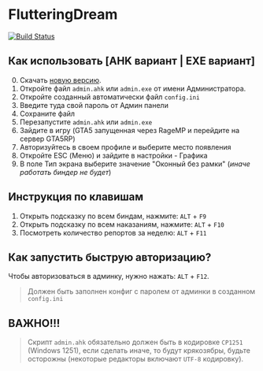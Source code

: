 # FlutteringDream
[![Build Status](https://gta5rp.com/images/logo.png)](https://gta5rp.com/)

## Как использовать [AHK вариант | EXE вариант]
0. Скачать [новую версию](https://github.com/J1isa/FlutteringDream/releases). 
1. Откройте файл `admin.ahk` или `admin.exe` от имени Администратора.
2. Откройте созданный автоматически файл `config.ini`
3. Введите туда свой пароль от Админ панели
4. Сохраните файл
5. Перезапустите `admin.ahk` или `admin.exe`
6. Зайдите в игру (GTA5 запущенная через RageMP и перейдите на сервер GTA5RP)
7. Авторизуйтесь в своем профиле и выберите место появления
8. Откройте ESC (Меню) и зайдите в настройки - Графика
9. В поле Тип экрана выберите значение "Оконный без рамки" (*иначе работать биндер не будет*)

## Инструкция по клавишам

1. Открыть подсказку по всем биндам, нажмите: `ALT` + `F9`
2. Открыть подсказку по всем наказаниям, нажмите: `ALT` + `F10`
3. Посмотреть количество репортов за неделю: `ALT` + `F11`

## Как запустить быструю авторизацию?

Чтобы авторизоваться в админку, нужно нажать: `ALT` + `F12`.
> Должен быть заполнен конфиг с паролем от админки в созданном `config.ini`

## ВАЖНО!!!

> Скрипт `admin.ahk` обязательно должен быть в кодировке `CP1251` (Windows 1251), если сделать иначе, то будут крякозябры, будьте осторожны (некоторые редакторы включают `UTF-8` кодировку).
